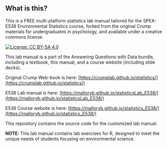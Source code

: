 ## What is this?

This is a FREE multi-platform statistics lab manual tailored for the SPEA-E538 Environmental Statistics course, forked from the original Crump materials for undergraduates in psychology, and available under a creative commons license.

[![License: CC BY-SA 4.0](https://img.shields.io/badge/License-CC%20BY--SA%204.0-lightgrey.svg)](https://creativecommons.org/licenses/by-sa/4.0/)

This lab manual is a part of the Answering Questions with Data bundle, including a textbook, this manual, and a course website (including slide decks).

Original Crump Web-book is here: [https://crumplab.github.io/statistics/](https://crumplab.github.io/statistics/)

E538 Lab manual is here: [https://malloryb.github.io/statisticsLab_E538/](https://malloryb.github.io/statisticsLab_E538/)

E538 Course website is here: [https://malloryb.github.io/statistics_E538/](https://malloryb.github.io/statistics_E538/)

This repository contains the source code for the customized lab manual.

**NOTE**: This lab manual contains lab exercises for R, designed to meet the unique needs of students focusing on environmental science.
